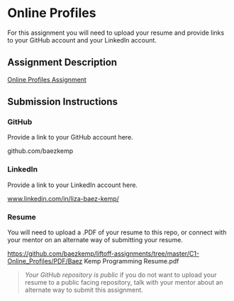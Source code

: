 # Online Profiles
For this assignment you will need to upload your resume and provide links to your GitHub account and your LinkedIn account.

## Assignment Description
[Online Profiles Assignment](https://education.launchcode.org/liftoff/modules/assignments/online-profiles)

## Submission Instructions
 
### GitHub
Provide a link to your GitHub account here.

github.com/baezkemp
 
### LinkedIn
Provide a link to your LinkedIn account here.

www.linkedin.com/in/liza-baez-kemp/

### Resume
You will need to upload a .PDF of your resume to this repo, or connect with your mentor on an alternate way of submitting your resume.

https://github.com/baezkemp/liftoff-assignments/tree/master/C1-Online_Profiles/PDF/Baez Kemp Programming Resume.pdf

> *Your GitHub repository is public* if you do not want to upload your resume to a public facing repository, talk with your mentor about an alternate way to submit this assignment.
